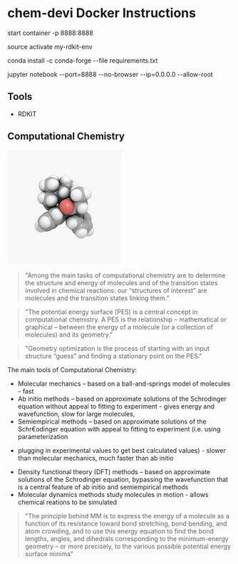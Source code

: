 # chem-devi Docker Instructions

start container -p 8888:8888

source activate my-rdkit-env

conda install -c conda-forge --file requirements.txt

jupyter notebook --port=8888 --no-browser --ip=0.0.0.0 --allow-root


## Tools 

* RDKIT

## Computational Chemistry

![Qc Gif](qc.gif) 

> "Among the main tasks of computational chemistry are to determine the
structure and energy of molecules and of the transition states involved in
chemical
reactions: our “structures of interest” are molecules and the transition states
linking
them."

> "The potential energy surface (PES) is a central concept in computational chemistry.
A PES is the relationship – mathematical or graphical – between the energy of a
molecule (or a collection of molecules) and its geometry."

> "Geometry optimization is the process of starting with an input structure “guess”
and finding a stationary point on the PES."

The main tools of Computational Chemistry:

* Molecular mechanics – based on a ball-and-springs model of molecules - fast
* Ab initio methods – based on approximate solutions of the Schrodinger equation
without appeal to fitting to experiment - gives energy and wavefunction, slow
for large molecules, 
* Semiempirical methods – based on approximate solutions of the Schr€odinger
equation with appeal to fitting to experiment (i.e. using parameterization
- plugging in experimental values to get best calculated values) - slower than
  molecular mechanics, much faster than ab initio
* Density functional theory (DFT) methods – based on approximate solutions of the
Schrodinger equation, bypassing the wavefunction that is a central feature of
ab initio and semiempirical methods
* Molecular dynamics methods study molecules in motion - allows chemical
  reations to be simulated

> "The principle behind MM is to express the energy of a molecule as a function of
its resistance toward bond stretching, bond bending, and atom crowding, and to
use
this energy equation to find the bond lengths, angles, and dihedrals
corresponding to
the minimum-energy geometry – or more precisely, to the various possible
potential
energy surface minima"
